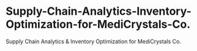 # Supply-Chain-Analytics-Inventory-Optimization-for-MediCrystals-Co.
Supply Chain Analytics &amp; Inventory Optimization for MediCrystals Co.
